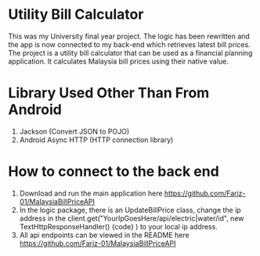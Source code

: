 # Utility Bill Calculator
This was my University final year project. The logic has been rewritten and the app is now connected to my back-end which retrieves latest bill prices.  
The project is a utility bill calculator that can be used as a financial planning application. It calculates Malaysia bill prices using their native value.

# Library Used Other Than From Android
1. Jackson (Convert JSON to POJO)
2. Android Async HTTP (HTTP connection library)

# How to connect to the back end
1. Download and run the main application here https://github.com/Fariz-01/MalaysiaBillPriceAPI
2. In the logic package, there is an UpdateBillPrice class, change the ip address in the client.get("YourIpGoesHere/api/electric|water/id", new TextHttpResponseHandler() {code} ) to your local ip address.  
3. All api endpoints can be viewed in the README here https://github.com/Fariz-01/MalaysiaBillPriceAPI

